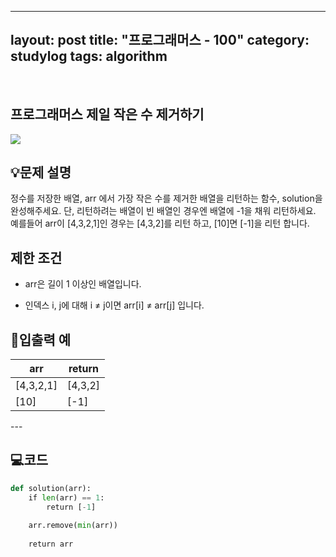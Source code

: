 ﻿
---
layout: post
title: "프로그래머스 - 100"
category: studylog
tags: algorithm
---

<br>

## 프로그래머스 제일 작은 수 제거하기


![](https://velog.velcdn.com/images/dlsdud9098/post/e1464da6-734f-4172-a5d3-8df73b71a328/image.png)
## 💡문제 설명
정수를 저장한 배열, arr 에서 가장 작은 수를 제거한 배열을 리턴하는 함수, solution을 완성해주세요. 단, 리턴하려는 배열이 빈 배열인 경우엔 배열에 -1을 채워 리턴하세요. 예를들어 arr이 [4,3,2,1]인 경우는 [4,3,2]를 리턴 하고, [10]면 [-1]을 리턴 합니다.


## 제한 조건
* arr은 길이 1 이상인 배열입니다.




* 인덱스 i, j에 대해 i ≠ j이면 arr[i] ≠ arr[j] 입니다.




## 🔢입출력 예




<table><thead><tr><th>arr</th><th>return</th></tr></thead><tbody><tr><td>[4,3,2,1]</td><td>[4,3,2]</td></tr><tr><td>[10]</td><td>[-1]</td></tr></tbody>
</table>
---


## 💻코드


```python
def solution(arr):
    if len(arr) == 1:
        return [-1]
    
    arr.remove(min(arr))
    
    return arr
```
